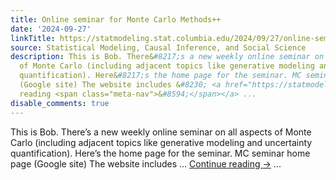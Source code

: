 ```yaml
---
title: Online seminar for Monte Carlo Methods++
date: '2024-09-27'
linkTitle: https://statmodeling.stat.columbia.edu/2024/09/27/online-seminar-for-monte-carlo-methods/
source: Statistical Modeling, Causal Inference, and Social Science
description: This is Bob. There&#8217;s a new weekly online seminar on all aspects
  of Monte Carlo (including adjacent topics like generative modeling and uncertainty
  quantification). Here&#8217;s the home page for the seminar. MC seminar home page
  (Google site) The website includes &#8230; <a href="https://statmodeling.stat.columbia.edu/2024/09/27/online-seminar-for-monte-carlo-methods/">Continue
  reading <span class="meta-nav">&#8594;</span></a> ...
disable_comments: true
---
```

This is Bob. There&#8217;s a new weekly online seminar on all aspects of Monte Carlo (including adjacent topics like generative modeling and uncertainty quantification). Here&#8217;s the home page for the seminar. MC seminar home page (Google site) The website includes &#8230; <a href="https://statmodeling.stat.columbia.edu/2024/09/27/online-seminar-for-monte-carlo-methods/">Continue reading <span class="meta-nav">&#8594;</span></a> ...
